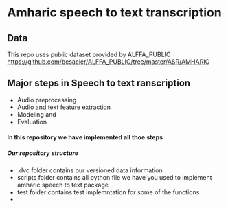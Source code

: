 # Amharic speech to text transcription 
## Data
This repo uses public dataset provided by ALFFA_PUBLIC https://github.com/besacier/ALFFA_PUBLIC/tree/master/ASR/AMHARIC 
## Major steps in Speech to text ranscription 
- Audio preprocessing 
- Audio and text feature extraction 
- Modeling and 
- Evaluation 
#### In this repository we have implemented all thoe steps
##### Our repository structure 
 - .dvc  folder contains our versioned data information 
 - scripts folder contains all python file we have you used to implement amharic speech to text package 
 - test folder contains test implemntation for some of the functions
 - 


